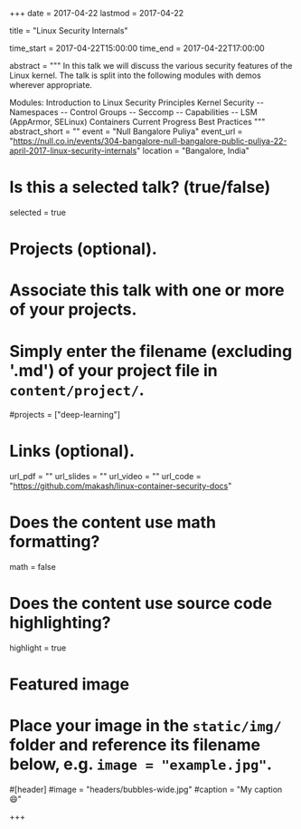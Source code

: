 +++
date = 2017-04-22
lastmod = 2017-04-22

title = "Linux Security Internals"

time_start = 2017-04-22T15:00:00
time_end = 2017-04-22T17:00:00

abstract = """
In this talk we will discuss the various security features of the Linux kernel. The talk is split into the following modules with demos wherever appropriate.

Modules:
Introduction to Linux Security Principles
Kernel Security -- Namespaces -- Control Groups -- Seccomp -- Capabilities -- LSM (AppArmor, SELinux)
Containers
Current Progress
Best Practices
"""
abstract_short = ""
event = "Null Bangalore Puliya"
event_url = "https://null.co.in/events/304-bangalore-null-bangalore-public-puliya-22-april-2017-linux-security-internals"
location = "Bangalore, India"

# Is this a selected talk? (true/false)
selected = true

# Projects (optional).
#   Associate this talk with one or more of your projects.
#   Simply enter the filename (excluding '.md') of your project file in `content/project/`.
#projects = ["deep-learning"]

# Links (optional).
url_pdf = ""
url_slides = ""
url_video = ""
url_code = "https://github.com/makash/linux-container-security-docs"

# Does the content use math formatting?
math = false

# Does the content use source code highlighting?
highlight = true

# Featured image
# Place your image in the `static/img/` folder and reference its filename below, e.g. `image = "example.jpg"`.

#[header]
#image = "headers/bubbles-wide.jpg"
#caption = "My caption :smile:"

+++


